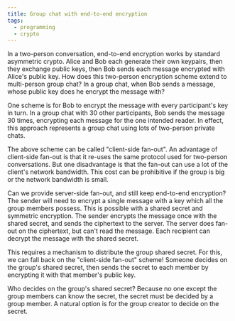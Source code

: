 ```yaml
---
title: Group chat with end-to-end encryption
tags:
  - programming
  - crypto
---
```


In a two-person conversation,
end-to-end encryption works
by standard asymmetric crypto.
Alice and Bob each generate their own keypairs,
then they exchange public keys,
then Bob sends each message encrypted with Alice's public key.
How does this two-person encryption scheme extend to multi-person group chat?
In a group chat, when Bob sends a message,
whose public key does he encrypt the message with?

One scheme is for Bob to encrypt the message with every participant's key in turn.
In a group chat with 30 other participants,
Bob sends the message 30 times,
encrypting each message for the one intended reader.
In effect, this approach represents a group chat
using lots of two-person private chats.

The above scheme can be called "client-side fan-out".
An advantage of client-side fan-out is that
it re-uses the same protocol used for two-person conversations.
But one disadvantage is that
the fan-out can use a lot of the client's network bandwidth.
This cost can be prohibitive if the group is big or the network bandwidth is small.

Can we provide server-side fan-out, and still keep end-to-end encryption?
The sender will need to encrypt a single message
with a key which all the group members possess.
This is possible with a shared secret and symmetric encryption.
The sender encrypts the message once with the shared secret,
and sends the ciphertext to the server.
The server does fan-out on the ciphertext, but can't read the message.
Each recipient can decrypt the message with the shared secret.

This requires a mechanism to distribute the group shared secret.
For this, we can fall back on the "client-side fan-out" scheme!
Someone decides on the group's shared secret,
then sends the secret to each member
by encrypting it with that member's public key.

Who decides on the group's shared secret?
Because no one except the group members can know the secret,
the secret must be decided by a group member.
A natural option is for the group creator to decide on the secret.
